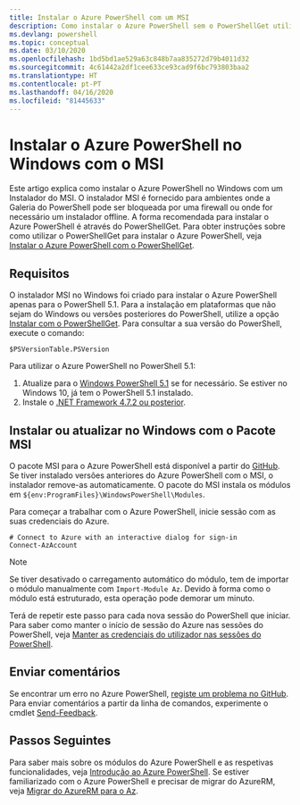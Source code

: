 ```yaml
---
title: Instalar o Azure PowerShell com um MSI
description: Como instalar o Azure PowerShell sem o PowerShellGet utilizar um MSI
ms.devlang: powershell
ms.topic: conceptual
ms.date: 03/10/2020
ms.openlocfilehash: 1bd5bd1ae529a63c848b7aa835272d79b4011d32
ms.sourcegitcommit: 4c61442a2df1cee633ce93cad9f6bc793803baa2
ms.translationtype: HT
ms.contentlocale: pt-PT
ms.lasthandoff: 04/16/2020
ms.locfileid: "81445633"
---
```

# <a name="install-azure-powershell-on-windows-with-msi"></a>Instalar o Azure PowerShell no Windows com o MSI

Este artigo explica como instalar o Azure PowerShell no Windows com um Instalador do MSI. O instalador MSI é fornecido para ambientes onde a Galeria do PowerShell pode ser bloqueada por uma firewall ou onde for necessário um instalador offline. A forma recomendada para instalar o Azure PowerShell é através do PowerShellGet. Para obter instruções sobre como utilizar o PowerShellGet para instalar o Azure PowerShell, veja [Instalar o Azure PowerShell com o PowerShellGet](install-az-ps.md).

## <a name="requirements"></a>Requisitos

O instalador MSI no Windows foi criado para instalar o Azure PowerShell apenas para o PowerShell 5.1. Para a instalação em plataformas que não sejam do Windows ou versões posteriores do PowerShell, utilize a opção [Instalar com o PowerShellGet](install-az-ps.md). Para consultar a sua versão do PowerShell, execute o comando:

```powershell-interactive
$PSVersionTable.PSVersion
```

Para utilizar o Azure PowerShell no PowerShell 5.1:

1. Atualize para o [Windows PowerShell 5.1](/powershell/scripting/install/installing-windows-powershell#upgrading-existing-windows-powershell) se for necessário. Se estiver no Windows 10, já tem o PowerShell 5.1 instalado.
2. Instale o [.NET Framework 4.7.2 ou posterior](/dotnet/framework/install).

## <a name="install-or-update-on-windows-using-the-msi-package"></a>Instalar ou atualizar no Windows com o Pacote MSI

O pacote MSI para o Azure PowerShell está disponível a partir do [GitHub](https://github.com/Azure/azure-powershell/releases/latest). Se tiver instalado versões anteriores do Azure PowerShell com o MSI, o instalador remove-as automaticamente. O pacote do MSI instala os módulos em `${env:ProgramFiles}\WindowsPowerShell\Modules`.

Para começar a trabalhar com o Azure PowerShell, inicie sessão com as suas credenciais do Azure.

```powershell-interactive
# Connect to Azure with an interactive dialog for sign-in
Connect-AzAccount
```

> [!NOTE]
> Se tiver desativado o carregamento automático do módulo, tem de importar o módulo manualmente com `Import-Module Az`. Devido à forma como o módulo está estruturado, esta operação pode demorar um minuto.

Terá de repetir este passo para cada nova sessão do PowerShell que iniciar. Para saber como manter o início de sessão do Azure nas sessões do PowerShell, veja [Manter as credenciais do utilizador nas sessões do PowerShell](context-persistence.md).

## <a name="provide-feedback"></a>Enviar comentários

Se encontrar um erro no Azure PowerShell, [registe um problema no GitHub](https://github.com/Azure/azure-powershell/issues). Para enviar comentários a partir da linha de comandos, experimente o cmdlet [Send-Feedback](/powershell/module/az.accounts/send-feedback).

## <a name="next-steps"></a>Passos Seguintes

Para saber mais sobre os módulos do Azure PowerShell e as respetivas funcionalidades, veja [Introdução ao Azure PowerShell](get-started-azureps.md). Se estiver familiarizado com o Azure PowerShell e precisar de migrar do AzureRM, veja [Migrar do AzureRM para o Az](migrate-from-azurerm-to-az.md).
